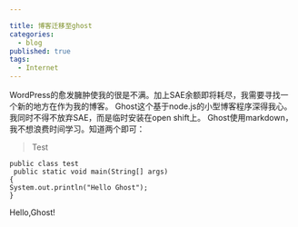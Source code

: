 ```yaml
---

title: 博客迁移至ghost
categories:
  - blog
published: true
tags:
  - Internet
---
```




WordPress的愈发臃肿使我的很是不满。加上SAE余额即将耗尽，我需要寻找一个新的地方在作为我的博客。
Ghost这个基于node.js的小型博客程序深得我心。我同时不得不放弃SAE，而是临时安装在open shift上。
Ghost使用markdown，我不想浪费时间学习。知道两个即可：

>Test

    public class test
     public static void main(String[] args)
    {
    System.out.println("Hello Ghost");
    }

Hello,Ghost!
